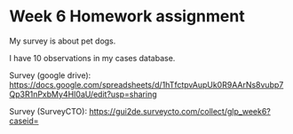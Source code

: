 # Week 6 Homework assignment

My survey is about pet dogs.

I have 10 observations in my cases database.

Survey (google drive): https://docs.google.com/spreadsheets/d/1hTfctpvAupUk0R9AArNs8vubp7Qp3R1nPxbMy4HI0aU/edit?usp=sharing

Survey (SurveyCTO): https://gui2de.surveycto.com/collect/glp_week6?caseid=
